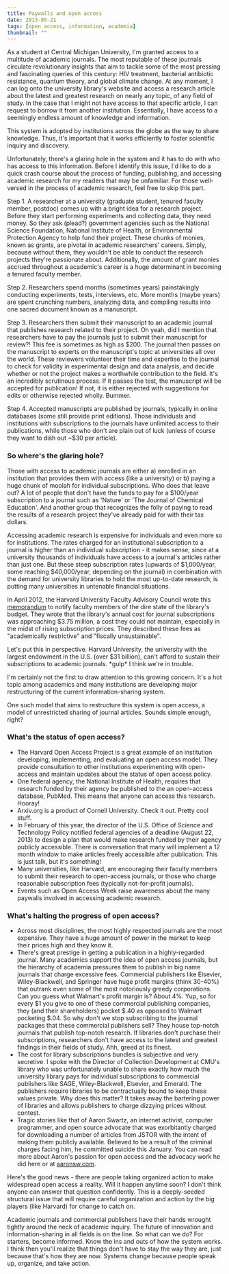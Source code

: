 ```yaml
---
title: Paywalls and open access
date: 2013-05-21
tags: [open access, information, academia]
thumbnail: ""
---
```


As a student at Central Michigan University, I'm granted access to a multitude
of academic journals. The most reputable of these journals circulate
revolutionary insights that aim to tackle some of the most pressing and
fascinating queries of this century: HIV treatment, bacterial antibiotic
resistance, quantum theory, and global climate change. At any moment, I can log
onto the university library's website and access a research article about the
latest and greatest research on nearly any topic, of any field of study. In the
case that I might not have access to that specific article, I can request to
borrow it from another institution. Essentially, I have access to a seemingly
endless amount of knowledge and information.

This system is adopted by institutions across the globe as the way to share
knowledge. Thus, it's important that it works efficiently to foster scientific
inquiry and discovery.

Unfortunately, there's a glaring hole in the system and it has to do with who
has access to this information. Before I identify this issue, I'd like to do a
quick crash course about the process of funding, publishing, and accessing
academic research for my readers that may be unfamiliar. For those well-versed
in the process of academic research, feel free to skip this part.

Step 1. A researcher at a university (graduate student, tenured faculty member,
postdoc) comes up with a bright idea for a research project. Before they start
performing experiments and collecting data, they need money. So they ask
(plead?) government agencies such as the National Science Foundation, National
Institute of Health, or Environmental Protection Agency to help fund their
project. These chunks of monies, known as grants, are pivotal in academic
researchers' careers. Simply, because without them, they wouldn't be able to
conduct the research projects they're passionate about. Additionally, the amount
of grant monies accrued throughout a academic's career is a huge determinant in
becoming a tenured faculty member.

Step 2. Researchers spend months (sometimes years) painstakingly conducting
experiments, tests, interviews, etc. More months (maybe years) are spent
crunching numbers, analyzing data, and compiling results into one sacred
document known as a manuscript.

Step 3. Researchers then submit their manuscript to an academic journal that
publishes research related to their project. Oh yeah, did I mention that
researchers have to pay the journals just to submit their manuscript for
review?! This fee is sometimes as high as $200. The journal then passes on the
manuscript to experts on the manuscript's topic at universities all over the
world. These reviewers volunteer their time and expertise to the journal to
check for validity in experimental design and data analysis, and decide whether
or not the project makes a worthwhile contribution to the field. It's an
incredibly scrutinous process. If it passes the test, the manuscript will be
accepted for publication! If not, it is either rejected with suggestions for
edits or otherwise rejected wholly. Bummer.

Step 4. Accepted manuscripts are published by journals, typically in online
databases (some still provide print editions). Those individuals and
institutions with subscriptions to the journals have unlimited access to their
publications, while those who don't are plain out of luck (unless of course they
want to dish out ~$30 per article).

### So where's the glaring hole?

Those with access to academic journals are either a) enrolled in an institution
that provides them with access (like a university) or b) paying a huge chunk of
moolah for individual subscriptions. Who does that leave out? A lot of people
that don't have the funds to pay for a $100/year subscription to a journal such
as 'Nature' or 'The Journal of Chemical Education'. And another group that
recognizes the folly of paying to read the results of a research project they've
already paid for with their tax dollars.

Accessing academic research is expensive for individuals and even more so for
institutions. The rates charged for an institutional subscription to a journal
is higher than an individual subscription - it makes sense, since at a
university thousands of individuals have access to a journal's articles rather
than just one. But these steep subscription rates (upwards of $1,000/year, some
reaching $40,000/year, depending on the journal) in combination with the demand
for university libraries to hold the most up-to-date research, is putting many
universities in untenable financial situations.

In April 2012, the Harvard University Faculty Advisory Council wrote this
[memorandum](http://isites.harvard.edu/icb/icb.do?keyword=k77982&tabgroupid=icb.tabgroup143448)
to notify faculty members of the dire state of the library's budget. They wrote
that the library's annual cost for journal subscriptions was approaching $3.75
million, a cost they could not maintain, especially in the midst of rising
subscription prices. They described these fees as "academically restrictive" and
"fiscally unsustainable".

Let's put this in perspective. Harvard University, the university with the
largest endowment in the U.S. (over $31 billion), can't afford to sustain their
subscriptions to academic journals. \*gulp\* I think we're in trouble.

I'm certainly not the first to draw attention to this growing concern. It's a
hot topic among academics and many institutions are developing major
restructuring of the current information-sharing system.

One such model that aims to restructure this system is open access, a model of
unrestricted sharing of journal articles. Sounds simple enough, right?

### What's the status of open access?

* The Harvard Open Access Project is a great example of an institution developing, implementing, and evaluating an open access model. They provide consultation to other institutions experimenting with open-access and maintain updates about the status of open access policy.
* One federal agency, the National Institute of Health, requires that research funded by their agency be published to the an open-access database, PubMed. This means that anyone can access this research. Hooray!
* Arxiv.org is a product of Cornell University. Check it out. Pretty cool stuff.
* In February of this year, the director of the U.S. Office of Science and Technology Policy notified federal agencies of a deadline (August 22, 2013)  to design a plan that would make research funded by their agency publicly accessible. There is conversation that many will implement a 12 month window to make articles freely accessible after publication. This is just talk, but it's something!
* Many universities, like Harvard, are encouraging their faculty members to submit their research to open-access journals, or those who charge reasonable subscription fees (typically not-for-profit journals).
* Events such as Open Access Week raise awareness about the many paywalls involved in accessing academic research.


### What's halting the progress of open access?

* Across most disciplines, the most highly respected journals are the most expensive. They have a huge amount of power in the market to keep their prices high and they know it.
* There's great prestige in getting a publication in a highly-regarded journal. Many academics support the idea of open access journals, but the hierarchy of academia pressures them to publish in big name journals that charge excessive fees.
Commercial publishers like Elsevier, Wiley-Blackwell, and Springer have huge profit margins (think 30-40%) that outrank even some of the most notoriously greedy corporations. Can you guess what Walmart's profit margin is? About 4%. Yup, so for every $1 you give to one of these commercial publishing companies, they (and their shareholders) pocket $.40 as opposed to Walmart pocketing $.04. So why don't we stop subscribing to the journal packages that these commercial publishers
sell? They house top-notch journals that publish top-notch research. If libraries don't purchase their subscriptions, researchers don't have access to the latest and greatest findings in their fields of study. Ahh, greed at its finest.
* The cost for library subscriptions bundles is subjective and very secretive. I spoke with the Director of Collection Development at CMU's library who was unfortunately unable to share exactly how much the university library pays for individual subscriptions to commercial publishers like SAGE, Wiley-Blackwell, Elsevier, and Emerald. The publishers require libraries to be contractually bound to keep these values private. Why does this matter? It takes away the bartering
power of libraries and allows publishers to charge dizzying prices without contest.
* Tragic stories like that of Aaron Swartz, an internet activist, computer programmer, and open source advocate that was exorbitantly charged for downloading a number of articles from JSTOR with the intent of making them publicly available. Believed to be a result of the criminal charges facing him, he committed suicide this January. You can read more about Aaron's passion for open access and the advocacy work he did here or at [aaronsw.com]().

Here's the good news - there are people taking organized action to make
widespread open access a reality. Will it happen anytime soon? I don't think
anyone can answer that question confidently. This is a deeply-seeded structural
issue that will require careful organization and action by the big players (like
Harvard) for change to catch on.

Academic journals and commercial publishers have their hands wrought tightly
around the neck of academic inquiry. The future of innovation and
information-sharing in all fields is on the line. So what can we do? For
starters, become informed. Know the ins and outs of how the system works. I
think then you'll realize that things don't have to stay the way they are, just
because that's how they are now. Systems change because people speak up,
organize, and take action.
